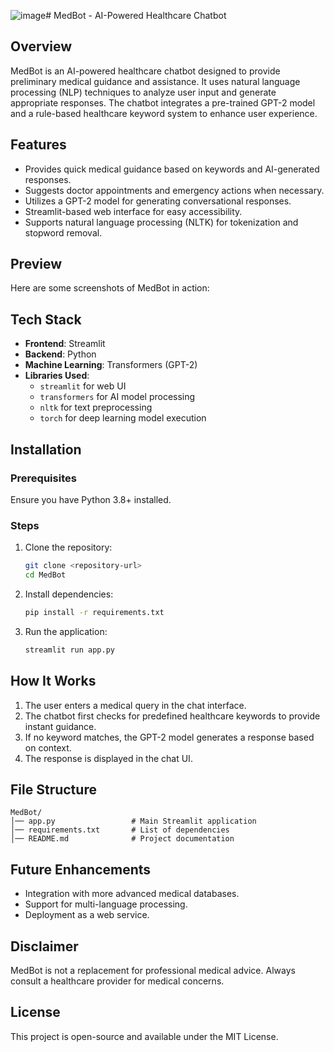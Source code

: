 ![image](https://github.com/user-attachments/assets/dd0a2d79-89bf-4097-9081-a106043ec628)# MedBot - AI-Powered Healthcare Chatbot

## Overview
MedBot is an AI-powered healthcare chatbot designed to provide preliminary medical guidance and assistance. It uses natural language processing (NLP) techniques to analyze user input and generate appropriate responses. The chatbot integrates a pre-trained GPT-2 model and a rule-based healthcare keyword system to enhance user experience.

## Features
- Provides quick medical guidance based on keywords and AI-generated responses.
- Suggests doctor appointments and emergency actions when necessary.
- Utilizes a GPT-2 model for generating conversational responses.
- Streamlit-based web interface for easy accessibility.
- Supports natural language processing (NLTK) for tokenization and stopword removal.

## Preview
Here are some screenshots of MedBot in action:



## Tech Stack
- **Frontend**: Streamlit
- **Backend**: Python
- **Machine Learning**: Transformers (GPT-2)
- **Libraries Used**:
  - `streamlit` for web UI
  - `transformers` for AI model processing
  - `nltk` for text preprocessing
  - `torch` for deep learning model execution

## Installation
### Prerequisites
Ensure you have Python 3.8+ installed.

### Steps
1. Clone the repository:
   ```sh
   git clone <repository-url>
   cd MedBot
   ```
2. Install dependencies:
   ```sh
   pip install -r requirements.txt
   ```
3. Run the application:
   ```sh
   streamlit run app.py
   ```

## How It Works
1. The user enters a medical query in the chat interface.
2. The chatbot first checks for predefined healthcare keywords to provide instant guidance.
3. If no keyword matches, the GPT-2 model generates a response based on context.
4. The response is displayed in the chat UI.

## File Structure
```
MedBot/
│── app.py                 # Main Streamlit application
│── requirements.txt       # List of dependencies
│── README.md              # Project documentation
```

## Future Enhancements
- Integration with more advanced medical databases.
- Support for multi-language processing.
- Deployment as a web service.

## Disclaimer
MedBot is not a replacement for professional medical advice. Always consult a healthcare provider for medical concerns.

## License
This project is open-source and available under the MIT License.


